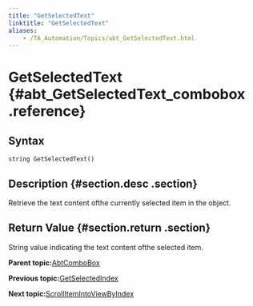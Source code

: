 ```yaml
--- 
title: "GetSelectedText"
linktitle: "GetSelectedText"
aliases: 
    - /TA_Automation/Topics/abt_GetSelectedText.html
---
```

# GetSelectedText {#abt_GetSelectedText_combobox .reference}

## Syntax

`string GetSelectedText()`

## Description {#section.desc .section}

Retrieve the text content ofthe currently selected item in the object.

## Return Value {#section.return .section}

String value indicating the text content ofthe selected item.

**Parent topic:**[AbtComboBox](../../TA_Automation/Topics/abt_AbtComboBox.html)

**Previous topic:**[GetSelectedIndex](../../TA_Automation/Topics/abt_GetSelectedIndex.html)

**Next topic:**[ScrollItemIntoViewByIndex](../../TA_Automation/Topics/abt_ScrollItemIntoView_1.html)

